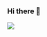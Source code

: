 ### Hi there 👋

<!--
<a href="버튼을 눌렀을 때 이동할 링크" target="_blank"><img src="https://img.shields.io/badge/뱃지레이블-배경색?style=뱃지모양&logo=로고&logoColor=로고색상"/></a>
-->

<a href="" target="_blank"><img src="https://img.shields.io/badge/E34F26?style=plastic&logo=appveyor&logoColor=white"/></a>
